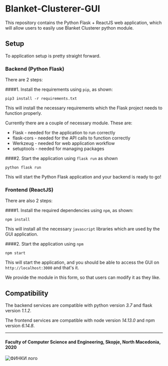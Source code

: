 # Blanket-Clusterer-GUI
 
This repository contains the Python Flask + ReactJS web application, which will allow users
to easily use Blanket Clusterer python module. 

## Setup
To application setup is pretty straight forward.
### Backend (Python Flask)
There are 2 steps:

####1. Install the requirements using `pip`, as shown:
```shell script
pip3 install -r requirements.txt
```
This will install the necessary requirements which the Flask project needs to function properly.

Currently there are a couple of necessary module. These are:
- Flask - needed for the application to run correctly
- flask-cors - needed for the API calls to function correctly
- Werkzeug - needed for web application workflow
- setuptools - needed for managing packages

####2. Start the application using `flask run` as shown
```shell script
python flask run
```
This will start the Python Flask application and your backend is ready to go!

### Frontend (ReactJS)
There are also 2 steps:

####1. Install the required dependencies using `npm`, as shown:
````shell script
npm install
````
This will install all the necessary `javascript` libraries which are used by the GUI application.

####2. Start the application using `npm`
````shell script
npm start
```` 
This will start the application, and you should be able to access the GUI on ``http://localhost:3000`` and that's it.

We provide the module in this form, so that users can modify it as they like.

## Compatibility
The backend services are compatible with python version *3.7* and flask version *1.1.2*.

The frontend services are compatible with node version *14.13.0* and npm version *6.14.8*.

***

#### Faculty of Computer Science and Engineering, Skopje, North Macedonia, 2020

![ФИНКИ лого](https://finki.ukim.mk/sites/default/files/logo_10.png)